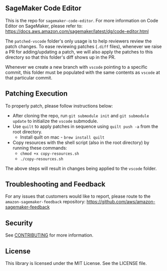 ## SageMaker Code Editor

This is the repo for `sagemaker-code-editor`. For more information on Code Editor on SageMaker, please refer to: https://docs.aws.amazon.com/sagemaker/latest/dg/code-editor.html

The `patched-vscode` folder's only usage is to help reviewers review the patch changes. To ease reviewing patches (`.diff` files), whenever we raise a PR for adding/updating a patch, we will also apply the patches to this directory so that this folder's diff shows up in the PR.

Whenever we create a new branch with `vscode` pointing to a specific commit, this folder must be populated with the same contents as `vscode` at that particular commit.

## Patching Execution

To properly patch, please follow instructions below:

* After cloning the repo, run `git submodule init` and `git submodule update` to initialize the `vscode` submodule.
* Use `quilt` to apply patches in sequence using `quilt push -a` from the root directory. 
    - Install quilt on mac - `brew install quilt`
* Copy resources with the shell script (also in the root directory) by running these commands:
    - `chmod +x copy-resources.sh`
    - `./copy-resources.sh`

The above steps will result in changes being applied to the `vscode` folder.

## Troubleshooting and Feedback

For any issues that customers would like to report, please route to the `amazon-sagemaker-feedback` repository: https://github.com/aws/amazon-sagemaker-feedback

## Security

See [CONTRIBUTING](CONTRIBUTING.md#security-issue-notifications) for more information.

## License

This library is licensed under the MIT License. See the LICENSE file.